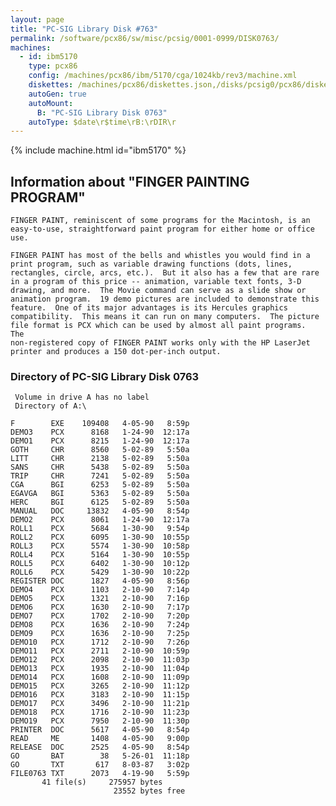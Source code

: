 ```yaml
---
layout: page
title: "PC-SIG Library Disk #763"
permalink: /software/pcx86/sw/misc/pcsig/0001-0999/DISK0763/
machines:
  - id: ibm5170
    type: pcx86
    config: /machines/pcx86/ibm/5170/cga/1024kb/rev3/machine.xml
    diskettes: /machines/pcx86/diskettes.json,/disks/pcsig0/pcx86/diskettes.json
    autoGen: true
    autoMount:
      B: "PC-SIG Library Disk 0763"
    autoType: $date\r$time\rB:\rDIR\r
---
```


{% include machine.html id="ibm5170" %}

## Information about "FINGER PAINTING PROGRAM"

    FINGER PAINT, reminiscent of some programs for the Macintosh, is an
    easy-to-use, straightforward paint program for either home or office
    use.
    
    FINGER PAINT has most of the bells and whistles you would find in a
    print program, such as variable drawing functions (dots, lines,
    rectangles, circle, arcs, etc.).  But it also has a few that are rare
    in a program of this price -- animation, variable text fonts, 3-D
    drawing, and more.  The Movie command can serve as a slide show or
    animation program.  19 demo pictures are included to demonstrate this
    feature.  One of its major advantages is its Hercules graphics
    compatibility.  This means it can run on many computers.  The picture
    file format is PCX which can be used by almost all paint programs.  The
    non-registered copy of FINGER PAINT works only with the HP LaserJet
    printer and produces a 150 dot-per-inch output.

### Directory of PC-SIG Library Disk 0763

     Volume in drive A has no label
     Directory of A:\

    F        EXE    109408   4-05-90   8:59p
    DEMO3    PCX      8168   1-24-90  12:17a
    DEMO1    PCX      8215   1-24-90  12:17a
    GOTH     CHR      8560   5-02-89   5:50a
    LITT     CHR      2138   5-02-89   5:50a
    SANS     CHR      5438   5-02-89   5:50a
    TRIP     CHR      7241   5-02-89   5:50a
    CGA      BGI      6253   5-02-89   5:50a
    EGAVGA   BGI      5363   5-02-89   5:50a
    HERC     BGI      6125   5-02-89   5:50a
    MANUAL   DOC     13832   4-05-90   8:54p
    DEMO2    PCX      8061   1-24-90  12:17a
    ROLL1    PCX      5684   1-30-90   9:54p
    ROLL2    PCX      6095   1-30-90  10:55p
    ROLL3    PCX      5574   1-30-90  10:58p
    ROLL4    PCX      5164   1-30-90  10:55p
    ROLL5    PCX      6402   1-30-90  10:12p
    ROLL6    PCX      5429   1-30-90  10:22p
    REGISTER DOC      1827   4-05-90   8:56p
    DEMO4    PCX      1103   2-10-90   7:14p
    DEMO5    PCX      1321   2-10-90   7:16p
    DEMO6    PCX      1630   2-10-90   7:17p
    DEMO7    PCX      1702   2-10-90   7:20p
    DEMO8    PCX      1636   2-10-90   7:24p
    DEMO9    PCX      1636   2-10-90   7:25p
    DEMO10   PCX      1712   2-10-90   7:26p
    DEMO11   PCX      2711   2-10-90  10:59p
    DEMO12   PCX      2098   2-10-90  11:03p
    DEMO13   PCX      1935   2-10-90  11:04p
    DEMO14   PCX      1608   2-10-90  11:09p
    DEMO15   PCX      3265   2-10-90  11:12p
    DEMO16   PCX      3183   2-10-90  11:15p
    DEMO17   PCX      3496   2-10-90  11:21p
    DEMO18   PCX      1716   2-10-90  11:23p
    DEMO19   PCX      7950   2-10-90  11:30p
    PRINTER  DOC      5617   4-05-90   8:54p
    READ     ME       1408   4-05-90   9:00p
    RELEASE  DOC      2525   4-05-90   8:54p
    GO       BAT        38   5-26-01  11:18p
    GO       TXT       617   8-03-87   3:02p
    FILE0763 TXT      2073   4-19-90   5:59p
           41 file(s)     275957 bytes
                           23552 bytes free
